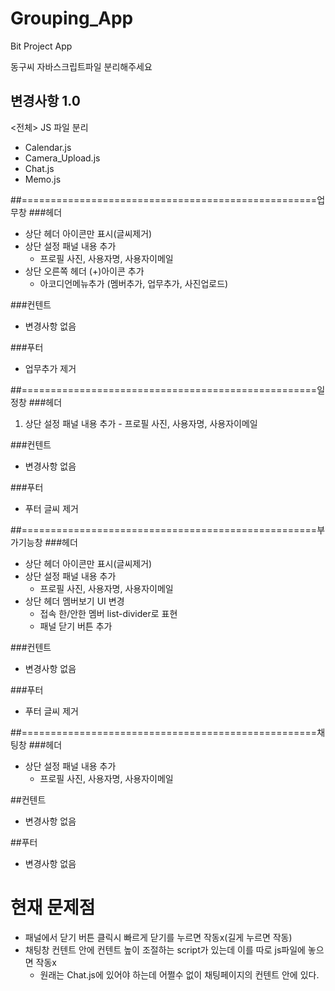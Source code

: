 ﻿# Grouping_App
Bit Project App

동구씨 자바스크립트파일 분리해주세요 



## 변경사항 1.0

<전체>
JS 파일 분리
  - Calendar.js
  - Camera_Upload.js
  - Chat.js
  - Memo.js


##===================================================업무창
###헤더
  - 상단 헤더 아이콘만 표시(글씨제거)
  - 상단 설정 패널 내용 추가
	- 프로필 사진, 사용자명, 사용자이메일
  - 상단 오른쪽 헤더 (+)아이콘 추가
	- 아코디언메뉴추가 (멤버추가, 업무추가, 사진업로드)
	
###컨텐트
  - 변경사항 없음
  
###푸터
  - 업무추가 제거

##===================================================일정창
###헤더
  1) 상단 설정 패널 내용 추가
	- 프로필 사진, 사용자명, 사용자이메일
	
###컨텐트
  - 변경사항 없음

###푸터
  - 푸터 글씨 제거

##===================================================부가기능창
###헤더
  - 상단 헤더 아이콘만 표시(글씨제거)
  - 상단 설정 패널 내용 추가
	- 프로필 사진, 사용자명, 사용자이메일
  - 상단 헤더 멤버보기 UI 변경
	- 접속 한/안한 멤버 list-divider로 표현
	- 패널 닫기 버튼 추가 
	
###컨텐트
  - 변경사항 없음

###푸터
  - 푸터 글씨 제거

##===================================================채팅창
###헤더
  - 상단 설정 패널 내용 추가
	- 프로필 사진, 사용자명, 사용자이메일
   
##컨텐트
 - 변경사항 없음

##푸터
  - 변경사항 없음

# 현재 문제점
  - 패널에서 닫기 버튼 클릭시 빠르게 닫기를 누르면 작동x(길게 누르면 작동)
  - 채팅창 컨텐트 안에 컨텐트 높이 조절하는 script가 있는데 이를 따로 js파일에 놓으면 작동x
	- 원래는 Chat.js에 있어야 하는데 어쩔수 없이 채팅페이지의 컨텐트 안에 있다.
